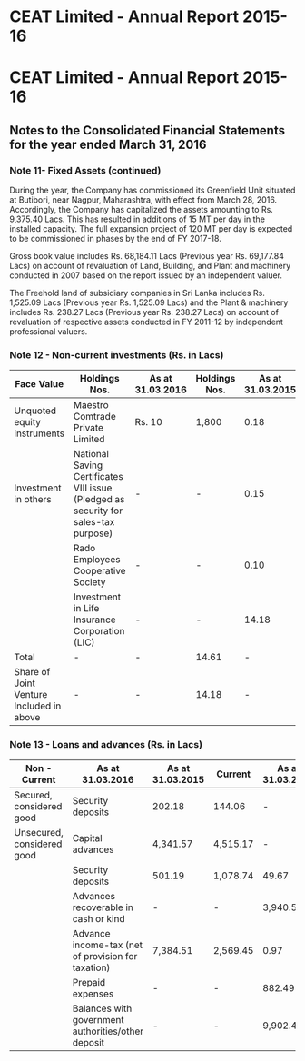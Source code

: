 # CEAT Limited - Annual Report 2015-16

# CEAT Limited - Annual Report 2015-16

## Notes to the Consolidated Financial Statements for the year ended March 31, 2016

### Note 11- Fixed Assets (continued)

During the year, the Company has commissioned its Greenfield Unit situated at Butibori, near Nagpur, Maharashtra, with effect from March 28, 2016. Accordingly, the Company has capitalized the assets amounting to Rs. 9,375.40 Lacs. This has resulted in additions of 15 MT per day in the installed capacity. The full expansion project of 120 MT per day is expected to be commissioned in phases by the end of FY 2017-18.

Gross book value includes Rs. 68,184.11 Lacs (Previous year Rs. 69,177.84 Lacs) on account of revaluation of Land, Building, and Plant and machinery conducted in 2007 based on the report issued by an independent valuer.

The Freehold land of subsidiary companies in Sri Lanka includes Rs. 1,525.09 Lacs (Previous year Rs. 1,525.09 Lacs) and the Plant & machinery includes Rs. 238.27 Lacs (Previous year Rs. 238.27 Lacs) on account of revaluation of respective assets conducted in FY 2011-12 by independent professional valuers.

### Note 12 - Non-current investments (Rs. in Lacs)

|Face Value|Holdings Nos.|As at 31.03.2016|Holdings Nos.|As at 31.03.2015|
|---|---|---|---|---|
|Unquoted equity instruments|Maestro Comtrade Private Limited|Rs. 10|1,800|0.18|1,800|0.18|
|Investment in others|National Saving Certificates VIII issue (Pledged as security for sales-tax purpose)|-|-|0.15|-|0.15|
| |Rado Employees Cooperative Society|-|-|0.10|-|0.10|
| |Investment in Life Insurance Corporation (LIC)|-|-|14.18|-|-|
|Total|-|-|14.61|-|0.43|
|Share of Joint Venture Included in above|-|-|14.18|-|-|

### Note 13 - Loans and advances (Rs. in Lacs)

|Non - Current|As at 31.03.2016|As at 31.03.2015|Current|As at 31.03.2016|As at 31.03.2015|
|---|---|---|---|---|---|
|Secured, considered good|Security deposits|202.18|144.06|-|-|
|Unsecured, considered good|Capital advances|4,341.57|4,515.17|-|-|
| |Security deposits|501.19|1,078.74|49.67|152.72|
| |Advances recoverable in cash or kind|-|-|3,940.50|2,082.42|
| |Advance income-tax (net of provision for taxation)|7,384.51|2,569.45|0.97|-|
| |Prepaid expenses|-|-|882.49|541.11|
| |Balances with government authorities/other deposit|-|-|9,902.47|5,467.24|